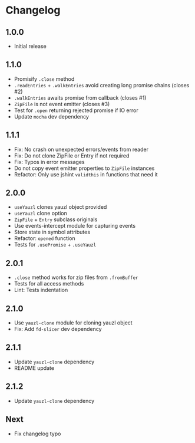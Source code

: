 # Changelog

## 1.0.0

* Initial release

## 1.1.0

* Promisify `.close` method
* `.readEntries` + `.walkEntries` avoid creating long promise chains (closes #2)
* `.walkEntries` awaits promise from callback (closes #1)
* `ZipFile` is not event emitter (closes #3)
* Test for `.open` returning rejected promise if IO error
* Update `mocha` dev dependency

## 1.1.1

* Fix: No crash on unexpected errors/events from reader
* Fix: Do not clone ZipFile or Entry if not required
* Fix: Typos in error messages
* Do not copy event emitter properties to `ZipFile` instances
* Refactor: Only use jshint `validthis` in functions that need it

## 2.0.0

* `useYauzl` clones yauzl object provided
* `useYauzl` clone option
* `ZipFile` + `Entry` subclass originals
* Use events-intercept module for capturing events
* Store state in symbol attributes
* Refactor: `opened` function
* Tests for `.usePromise` + `.useYauzl`

## 2.0.1

* `.close` method works for zip files from `.fromBuffer`
* Tests for all access methods
* Lint: Tests indentation

## 2.1.0

* Use `yauzl-clone` module for cloning yauzl object
* Fix: Add `fd-slicer` dev dependency

## 2.1.1

* Update `yauzl-clone` dependency
* README update

## 2.1.2

* Update `yauzl-clone` dependency

## Next

* Fix changelog typo
